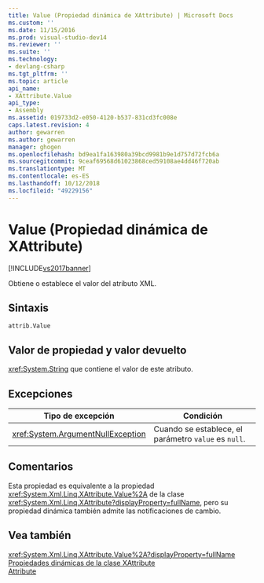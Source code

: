 ```yaml
---
title: Value (Propiedad dinámica de XAttribute) | Microsoft Docs
ms.custom: ''
ms.date: 11/15/2016
ms.prod: visual-studio-dev14
ms.reviewer: ''
ms.suite: ''
ms.technology:
- devlang-csharp
ms.tgt_pltfrm: ''
ms.topic: article
api_name:
- XAttribute.Value
api_type:
- Assembly
ms.assetid: 019733d2-e050-4120-b537-831cd3fc008e
caps.latest.revision: 4
author: gewarren
ms.author: gewarren
manager: ghogen
ms.openlocfilehash: bd9ea1fa163980a39bcd9981b9e1d757d72fcb6a
ms.sourcegitcommit: 9ceaf69568d61023868ced59108ae4dd46f720ab
ms.translationtype: MT
ms.contentlocale: es-ES
ms.lasthandoff: 10/12/2018
ms.locfileid: "49229156"
---
```

# <a name="value-xattribute-dynamic-property"></a>Value (Propiedad dinámica de XAttribute)
[!INCLUDE[vs2017banner](../includes/vs2017banner.md)]

Obtiene o establece el valor del atributo XML.  
  
## <a name="syntax"></a>Sintaxis  
  
```  
attrib.Value   
```  
  
## <a name="property-valuereturn-value"></a>Valor de propiedad y valor devuelto  
 <xref:System.String> que contiene el valor de este atributo.  
  
## <a name="exceptions"></a>Excepciones  
  
|Tipo de excepción|Condición|  
|--------------------|---------------|  
|<xref:System.ArgumentNullException>|Cuando se establece, el parámetro `value` es `null`.|  
  
## <a name="remarks"></a>Comentarios  
 Esta propiedad es equivalente a la propiedad <xref:System.Xml.Linq.XAttribute.Value%2A> de la clase <xref:System.Xml.Linq.XAttribute?displayProperty=fullName>, pero su propiedad dinámica también admite las notificaciones de cambio.  
  
## <a name="see-also"></a>Vea también  
 <xref:System.Xml.Linq.XAttribute.Value%2A?displayProperty=fullName>   
 [Propiedades dinámicas de la clase XAttribute](../designers/xattribute-class-dynamic-properties.md)   
 [Attribute](../designers/attribute-xelement-dynamic-property.md)



